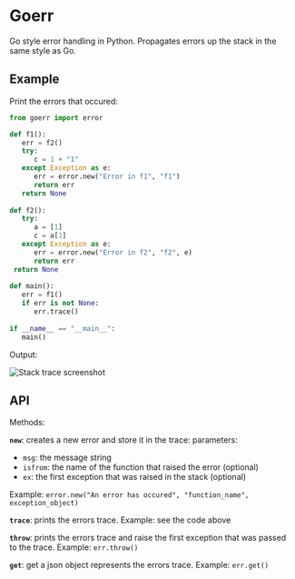 # Goerr

Go style error handling in Python. Propagates errors up the stack in the same style as Go.

## Example

Print the errors that occured:

   ```python
   from goerr import error
   
   def f1():
      err = f2()
      try:
         c = 1 + "1"
      except Exception as e:
         err = error.new("Error in f1", "f1")
         return err
      return None
    
   def f2():
      try:
         a = [1]
         c = a[1]
      except Exception as e:
         err = error.new("Error in f2", "f2", e)
         return err
    return None
    
   def main():
      err = f1()
      if err is not None:
         err.trace()
    
   if __name__ == "__main__":
      main()
   ```

Output:

![Stack trace screenshot](https://raw.github.com/synw/goerr/master/docs/img/output.png)

## API

Methods:

**`new`**: creates a new error and store it in the trace: parameters: 

- `msg`: the message string
- `isfrom`: the name of the function that raised the error (optional) 
- `ex`: the first exception that was raised in the stack (optional)

Example: `error.new("An error has occured", "function_name", exception_object)`

**`trace`**: prints the errors trace. Example: see the code above

**`throw`**: prints the errors trace and raise the first exception that was passed to the trace. Example: `err.throw()`

**`get`**: get a json object represents the errors trace. Example: `err.get()`
